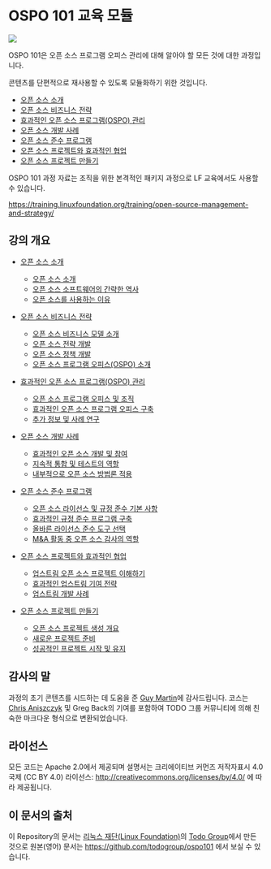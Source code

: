 # OSPO 101 교육 모듈

<img src="ospo101.svg">

OSPO 101은 오픈 소스 프로그램 오피스 관리에 대해 알아야 할 모든 것에 대한 과정입니다.

콘텐츠를 단편적으로 재사용할 수 있도록 모듈화하기 위한 것입니다.

* [오픈 소스 소개](module1/README.md)
* [오픈 소스 비즈니스 전략](module2/README.md)
* [효과적인 오픈 소스 프로그램(OSPO) 관리](module3/README.md)
* [오픈 소스 개발 사례](module4/README.md)
* [오픈 소스 준수 프로그램](module5/README.md)
* [오픈 소스 프로젝트와 효과적인 협업](module6/README.md)
* [오픈 소스 프로젝트 만들기](module7/README.md)

OSPO 101 과정 자료는 조직을 위한 본격적인 패키지 과정으로 LF 교육에서도 사용할 수 있습니다.

https://training.linuxfoundation.org/training/open-source-management-and-strategy/

## 강의 개요

* [오픈 소스 소개](module1/README.md)
  * [오픈 소스 소개](module1/README.md#섹션-오픈-소스-소개)
  * [오픈 소스 소프트웨어의 간략한 역사](module1/README.md#섹션-오픈-소스-소프트웨어의-짧은-역사)
  * [오픈 소스를 사용하는 이유](module1/README.md#섹션-오픈-소스를-사용하는-이유)

* [오픈 소스 비즈니스 전략](module2/README.md)
  * [오픈 소스 비즈니스 모델 소개](module2/README.md#섹션-오픈-소스-비즈니스-모델-소개)
  * [오픈 소스 전략 개발](module2/README.md#섹션-오픈-소스-전략-개발하기)
  * [오픈 소스 정책 개발](module2/README.md#섹션-오픈-소스-정책-개발)
  * [오픈 소스 프로그램 오피스(OSPO) 소개](module2/README.md#섹션-오픈-소스-프로그램-오피스-소개)

* [효과적인 오픈 소스 프로그램(OSPO) 관리](module3/README.md)
  * [오픈 소스 프로그램 오피스 및 조직](module3/README.md#오픈-소스-프로그램-오피스ospo-및-조직)
  * [효과적인 오픈 소스 프로그램 오피스 구축](module3/README.md#효과적인-오픈-소스-프로그램-오피스-구축)
  * [추가 정보 및 사례 연구](module3/README.md#추가-정보-및-사례-연구)

* [오픈 소스 개발 사례](module4/README.md)
  * [효과적인 오픈 소스 개발 및 참여](module4/README.md#효과적인-오픈소스-개발-및-참여)
  * [지속적 통합 및 테스트의 역할](module4/README.md#지속적인-통합-및-테스트의-역할)
  * [내부적으로 오픈 소스 방법론 적용](module4/README.md#내부적으로-오픈-소스-방법론-적용)

* [오픈 소스 준수 프로그램](module5/README.md)
  * [오픈 소스 라이선스 및 규정 준수 기본 사항](module5/README.md#오픈-소스-라이선스-및-규정-준수-기본-사항)
  * [효과적인 규정 준수 프로그램 구축](module5/README.md#섹션-효과적인-규정-준수-프로그램-구축)
  * [올바른 라이선스 준수 도구 선택](module5/README.md#섹션-올바른-라이선스-준수-도구-선택)
  * [M&A 활동 중 오픈 소스 감사의 역할](module5/README.md#섹션-ma-활동-중-오픈-소스-감사의-역할)

* [오픈 소스 프로젝트와 효과적인 협업](module6/README.md)
  * [업스트림 오픈 소스 프로젝트 이해하기](module6/README.md#업스트림-오픈-소스-프로젝트-이해)
  * [효과적인 업스트림 기여 전략](module6/README.md#섹션-효과적인-업스트림-기여-전략)
  * [업스트림 개발 사례](module6/README.md#섹션-업스트림-개발-관행)

* [오픈 소스 프로젝트 만들기](module7/README.md)
  * [오픈 소스 프로젝트 생성 개요](module7/README.md#오픈-소스-프로젝트-생성-개요)
  * [새로운 프로젝트 준비](module7/README.md#섹션-새로운-프로젝트-준비)
  * [성공적인 프로젝트 시작 및 유지](module7/README.md#섹션-성공적인-프로젝트-시작-및-유지)

## 감사의 말

과정의 초기 콘텐츠를 시드하는 데 도움을 준 [Guy Martin](https://twitter.com/guyma)에 감사드립니다. 코스는 [Chris Aniszczyk](https://twitter.com/cra) 및 Greg Back의 기여를 포함하여 TODO 그룹 커뮤니티에 의해 친숙한 마크다운 형식으로 변환되었습니다.

## 라이선스

모든 코드는 Apache 2.0에서 제공되며 설명서는 크리에이티브 커먼즈 저작자표시 4.0 국제 (CC BY 4.0) 라이선스: http://creativecommons.org/licenses/by/4.0/ 에 따라 제공됩니다.

## 이 문서의 출처

이 Repository의 문서는 [리눅스 재단(Linux Foundation)](https://www.linuxfoundation.org/)의 [Todo Group](https://todogroup.org/)에서 만든 것으로 원본(영어) 문서는 https://github.com/todogroup/ospo101 에서 보실 수 있습니다.
